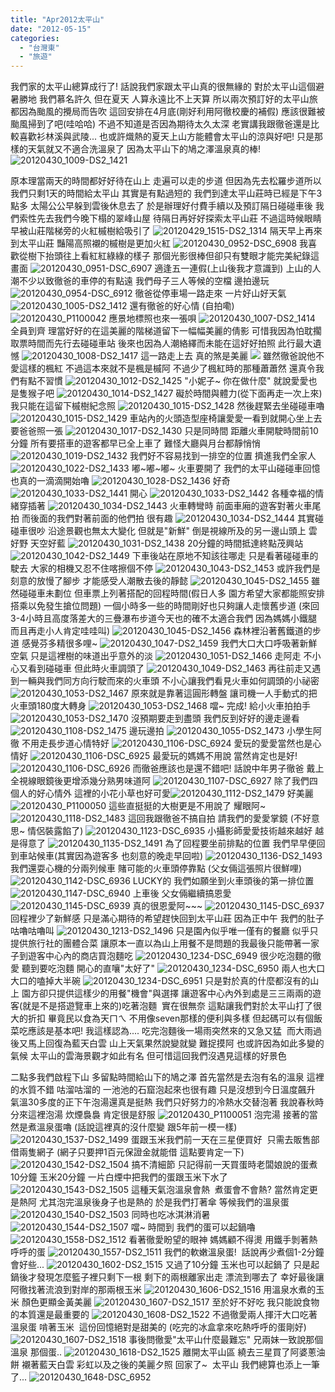 ```yaml
---
title: "Apr2012太平山"
date: "2012-05-15"
categories: 
  - "台灣東"
  - "旅遊"
---
```


我們家的太平山總算成行了! 話說我們家跟太平山真的很無緣的 對於太平山這個避暑勝地 我們慕名許久 但在夏天 人算永遠比不上天算 所以兩次預訂好的太平山旅都因為颱風的攪局而告吹 這回安排在4月底(剛好利用阿徹校慶的補假) 應該很難被颱風掃到了吧(哇哈哈) 不過不知道是否因為期待太久太深 老實講我跟徹爸還是比較喜歡衫林溪與武陵... 也或許熾熱的夏天上山方能體會太平山的涼與好吧! 只是那樣的天氣就又不適合洗溫泉了 因為太平山下的鳩之澤溫泉真的棒! ![20120430_1009-DS2_1421](images/7155934394_86e193d383.jpg)

原本理當兩天的時間都好好待在山上 走遍可以走的步道 但因為先去松羅步道所以我們只剩1天的時間給太平山 其實是有點過短的 我們到達太平山莊時已經是下午3點多 太陽公公早躲到雲後休息去了 於是辦理好付費手續以及預訂隔日碰碰車後 我們索性先去我們今晚下榻的翠峰山屋 待隔日再好好探索太平山莊 不過這時候眼睛早被山莊階梯旁的火紅槭樹給吸引了 ![20120429_1515-DS2_1314](images/7155960554_9e9038c6b9.jpg) 隔天早上再來到太平山莊 豔陽高照襯的槭樹是更加火紅 ![20120430_0952-DSC_6908](images/7155937698_519a4478f5.jpg) 我喜歡從樹下抬頭往上看紅紅綠綠的樣子 那個光影很棒但卻只有雙眼才能完美紀錄這畫面 ![20120430_0951-DSC_6907](images/7155937954_1d2570b38a.jpg) 適逢五一連假(上山後我才意識到) 上山的人潮不少以致徹爸的車停的有點遠 我們母子三人等候的空檔 邊拍邊玩 ![20120430_0954-DSC_6912](images/7155937064_bd2dfe6135.jpg) 徹爸從停車場一路走來 一片好山好天氣 ![20120430_1005-DS2_1412](images/7155936378_92bb82f28a.jpg) 還有徹爸的好心情 (自拍嘞) ![20120430_P1100042](images/7155935854_2a19ddf9a4.jpg) 應景地標照也來一張唄 ![20120430_1007-DS2_1414](images/7155935612_cefd684737.jpg) 全員到齊 理當好好的在這美麗的階梯道留下一幅幅美麗的倩影 可惜我因為怕耽擱取票時間而先行去碰碰車站 後來也因為人潮絡繹而未能在這好好拍照 此行最大遺憾 ![20120430_1008-DS2_1417](images/7155935262_6c935b5c39.jpg) 這一路走上去 真的煞是美麗 ![](images/7155934096_aa3b848616.jpg) 雖然徹爸說他不愛這樣的楓紅 不過這本來就不是楓是槭阿 不過少了楓紅時的那種蕭蕭然 還真令我們有點不習慣 ![20120430_1012-DS2_1425](images/7155933886_bdb8c57c1e.jpg) "小妮子~ 你在做什麼" 就說愛愛也是隻猴子吧 ![20120430_1014-DS2_1427](images/7155933580_07be29121d.jpg) 礙於時間與體力(從下面再走一次上來) 我只能在這留下槭樹紀念照 ![20120430_1015-DS2_1428](images/7155933420_3757d48e4c.jpg) 然後趕緊去坐碰碰車嚕 ![20120430_1015-DS2_1429](images/7155933208_7e808b2c8c.jpg) 車站內的火頭造型座椅讓愛愛一看到就開心坐上去要爸爸照一張 ![20120430_1017-DS2_1430](images/7155933026_30625ca17a.jpg) 只是同時間 距離火車開駛時間前10分鐘 所有要搭車的遊客都早已全上車了 難怪大廳與月台都靜悄悄 ![20120430_1019-DS2_1432](images/7155932476_701f773e25.jpg) 我們好不容易找到一排空的位置 擠進我們全家人 ![20120430_1022-DS2_1433](images/7155932252_b83f8afbe5.jpg) 嘟~嘟~嘟~ 火車要開了 我們的太平山碰碰車回憶也真的一滴滴開始嚕 ![20120430_1028-DS2_1436](images/7155931472_df140a75b8.jpg) 好奇 ![20120430_1033-DS2_1441](images/7155930506_0eff8b46a9.jpg) 開心 ![20120430_1033-DS2_1442](images/7155930324_3d8f7ba549.jpg) 各種幸福的情緒穿插著 ![20120430_1034-DS2_1443](images/7155930126_3a0daf94ea.jpg) 火車轉彎時 前面車廂的遊客對著火車尾拍 而後面的我們對著前面的他們拍 很有趣 ![20120430_1034-DS2_1444](images/7155929850_c5c188eb1a.jpg) 其實碰碰車很吵 沿途景觀也無太大變化 但就是"新鮮" 倒是視線所及的另一邊山頭上 雲好野 天空好藍 ![20120430_1031-DS2_1438](images/7155931250_5338463aa9.jpg) 20分鐘的時間抵達終點茂興站 ![20120430_1042-DS2_1449](images/7155929050_276f318028.jpg) 下車後站在原地不知該往哪走 只是看著碰碰車的駛去 大家的相機又忍不住喀擦個不停 ![20120430_1043-DS2_1453](images/7155928486_cd0fb431fd.jpg) 或許我們是刻意的放慢了腳步 才能感受人潮散去後的靜懿 ![20120430_1045-DS2_1455](images/7155928098_afcf513a17.jpg) 雖然碰碰車未劃位 但車票上列著搭配的回程時間(假日人多 園方希望大家都能照安排搭乘以免發生搶位問題) 一個小時多一些的時間剛好也只夠讓人走懷舊步道 (來回3-4小時且高度落差大的三疊瀑布步道今天也的確不太適合我們 因為媽媽小鐵腿 而且再走小人肯定哇哇叫) ![20120430_1045-DS2_1456](images/7155927886_5ccd9ae909.jpg) 森林裡沿著舊鐵道的步道 感覺芬多精很多哩~ ![20120430_1047-DS2_1459](images/7155927400_3ebff9f3f8.jpg) 我們大口大口呼吸著新鮮空氣 只是這裡樹的味道出乎意外的淡 ![20120430_1051-DS2_1466](images/7155926112_191d602818.jpg) 走阿走 不小心又看到碰碰車 但此時火車調頭了 ![20120430_1049-DS2_1463](images/7155926574_d413691d87.jpg) 再往前走又遇到一輛與我們同方向行駛而來的火車頭 不小心讓我們看見火車如何調頭的小祕密 ![20120430_1053-DS2_1467](images/7155925938_1b69c00901.jpg) 原來就是靠著這圓形轉盤 讓司機一人手動式的把火車頭180度大轉身 ![20120430_1053-DS2_1468](images/7155925706_6d3ed7b5f9.jpg) 噹~ 完成! 給小火車拍拍手 ![20120430_1053-DS2_1470](images/7155925146_b9c6f1ba63.jpg) 沒預期要走到盡頭 我們反到好好的邊走邊看 ![20120430_1108-DS2_1475](images/7155923140_3427ab8139.jpg) 邊玩邊拍 ![20120430_1055-DS2_1473](images/7155924934_7392ab2cda.jpg) 小學生阿徹 不用走長步道心情特好 ![20120430_1106-DSC_6924](images/7155924030_ac0cdf6a90.jpg) 愛玩的愛愛當然也是心情好 ![20120430_1106-DSC_6925](images/7155923840_f7590e824c.jpg) 最愛玩的媽媽不用說 當然肯定也是好! ![20120430_1106-DSC_6926](images/7155923580_1841c5c99f.jpg) 而徹爸應該也是還不錯吧! 話說中年男子徹爸 戴上全視線眼鏡後更增添幾分熟男味道阿 ![20120430_1107-DSC_6927](images/7155923382_1c1f03a257.jpg) 除了我們四個人的好心情外 這裡的小花小草也好可愛![20120430_1112-DS2_1479](images/7155922562_c874a90f64.jpg) 好美麗 ![20120430_P1100050](images/7155922036_d8ffef6729.jpg) 這些直挺挺的大樹更是不用說了 耀眼阿~ ![20120430_1118-DS2_1483](images/7155921772_cb538da7c1.jpg) 這回我跟徹爸不搞自拍 請我們的愛愛掌鏡 (不好意思~ 情侶裝露餡了) ![20120430_1123-DSC_6935](images/7155921304_407b91967f.jpg) 小攝影師愛愛技術越來越好 越是得意了 ![20120430_1135-DS2_1491](images/7155921120_61d67bbabe.jpg) 為了回程要坐前排點的位置 我們早早便回到車站候車(其實因為遊客多 也刻意的晚走早回啦) ![20120430_1136-DS2_1493](images/7155920684_58c7a02131.jpg) 我們還耍心機的分兩列候車 賭可能的火車頭停靠點 (父女倆這張照片很鮮哩) ![20120430_1142-DSC_6936](images/7155920202_7dc6f3702c.jpg) LUCKY的 我們如願坐到火車頭後的第一排位置 ![20120430_1147-DSC_6940](images/7155919324_803b916b89.jpg) 上車後 父女倆繼續搞恩愛 ![20120430_1145-DSC_6939](images/7155919496_a13592ab10.jpg) 真的很恩愛阿~~~ ![20120430_1145-DSC_6937](images/7155919932_0279e92392.jpg) 回程裡少了新鮮感 只是滿心期待的希望趕快回到太平山莊 因為正中午 我們的肚子咕嚕咕嚕叫 ![20120430_1213-DS2_1496](images/7155917746_fa113758cb.jpg) 只是園內似乎唯一僅有的餐廳 似乎只提供旅行社的團體合菜 讓原本一直以為山上用餐不是問題的我最後只能帶著一家子到遊客中心內的商店買泡麵吃 ![20120430_1234-DSC_6949](images/7155916998_b7235d9c39.jpg) 很少吃泡麵的徹愛 聽到要吃泡麵 開心的直嚷"太好了" ![20120430_1234-DSC_6950](images/7155916706_5674e74301.jpg) 兩人也大口大口的嗑掉大半碗 ![20120430_1234-DSC_6951](images/7155916514_a792df933d.jpg) 只是對於真的什麼都沒有的山上 園方卻只提供這樣少的用餐"機會"與選擇 讓遊客中心內外到處是三三兩兩的遊客(就是不是搭遊覽車上來的)吃著泡麵  實在很無奈 這點讓我們對於太平山打了很大的折扣 畢竟民以食為天ㄇㄟ 不用像seven那樣的便利與多樣 但起碼可以有個飯菜吃應該是基本吧! 我這樣認為.... 吃完泡麵後一場雨突然來的又急又猛  而大雨過後又馬上回復為藍天白雲 山上天氣果然說變就變 難捉摸阿 也或許因為如此多變的氣候 太平山的雲海景觀才如此有名 但可惜這回我們沒遇見這樣的好景色

二點多我們啟程下山 多留點時間給山下的鳩之澤 首先當然是去泡有名的溫泉 這裡的水質不錯 咕溜咕溜的 一池池的石窟泡起來也很有趣 只是沒想到今日溫度飆升  氣溫30多度的正下午泡湯還真是挺熱 我們只好努力的冷熱水交替泡著 我說春秋時分來這裡泡湯 炊煙裊裊 肯定很是舒服 ![20120430_P1100051](images/7155916068_5bc4ac488d.jpg) 泡完湯 接著的當然是煮溫泉蛋嚕 (話說這裡真的沒什麼變 跟5年前一模一樣) ![20120430_1537-DS2_1499](images/7155915702_f4c186c085.jpg) 蛋跟玉米我們前一天在三星便買好  只需去販售部借兩隻網子 (網子只要押1百元保證金就能借 這點要肯定一下) ![20120430_1542-DS2_1504](images/7155914786_0f5d52aaca.jpg) 搞不清細節 只記得前一天買蛋時老闆娘說的蛋煮10分鐘 玉米20分鐘 一片白煙中把我們的蛋跟玉米下水了 ![20120430_1543-DS2_1505](images/7155914602_e1bc5f643b.jpg) 這種天氣泡溫泉會熱  煮蛋會不會熱? 當然肯定更是熱阿 尤其泡完溫泉後身子也是熱的 於是我們打著傘 等候我們的溫泉蛋 ![20120430_1540-DS2_1503](images/7155914958_4f47de8d12.jpg) 同時也吃冰淇淋消暑 ![20120430_1544-DS2_1507](images/7155914148_cedb876925.jpg) 噹~ 時間到 我們的蛋可以起鍋嚕 ![20120430_1558-DS2_1512](images/7155913278_c812a92496.jpg) 看著徹愛盼望的眼神 媽媽顧不得燙 用鐵手剝著熱呼呼的蛋 ![20120430_1557-DS2_1511](images/7155913500_a0f94502f5.jpg) 我們的軟嫩溫泉蛋!  話說再少煮個1-2分鐘會好些... ![20120430_1602-DS2_1515](images/7155912688_1f58fc1d69.jpg) 又過了10分鐘 玉米也可以起鍋了 只是起鍋後才發現怎麼籃子裡只剩下一根 剩下的兩根離家出走 漂流到哪去了 幸好最後讓阿徹找著流浪到對岸的那兩根玉米 ![20120430_1606-DS2_1516](images/7155912448_9c7d549726.jpg) 用溫泉水煮的玉米 顏色更顯金黃美麗 ![20120430_1607-DS2_1517](images/7155912204_df5720a0cf.jpg) 至於好不好吃 我只能說食物的本質還是最重要的 ![20120430_1608-DS2_1522](images/7155911678_737d1173f7.jpg) 不過徹愛兩人揮汗大口吃著溫泉蛋 啃著玉米  這份回憶絕對是甜美的 (吃完的冰盒拿來吃熱呼呼的蛋剛好) ![20120430_1607-DS2_1518](images/7155912010_2624d6fbd4.jpg) 事後問徹愛"太平山什麼最難忘" 兄兩妹一致說那個溫泉 那個蛋.. ![20120430_1618-DS2_1525](images/7155911086_ba2dc1848c.jpg) 離開太平山區 繞去三星買了阿婆蔥油餅 襯著藍天白雲 彩虹以及之後的美麗夕照 回家了~  太平山 我們總算也添上一筆了... ![20120430_1648-DSC_6952](images/7155910782_8ddb5a090d.jpg)
